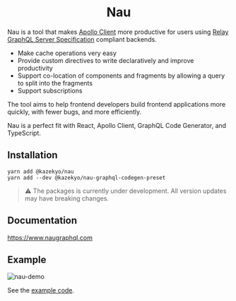 
<h1 align="center">
Nau
</h1>

Nau is a tool that makes [Apollo Client](https://github.com/apollographql/apollo-client) more productive for users using [Relay GraphQL Server Specification](https://relay.dev/docs/guides/graphql-server-specification) compliant backends.

- Make cache operations very easy
- Provide custom directives to write declaratively and improve productivity
- Support co-location of components and fragments by allowing a query to split into the fragments
- Support subscriptions

The tool aims to help frontend developers build frontend applications more quickly, with fewer bugs, and more efficiently.

Nau is a perfect fit with React, Apollo Client, GraphQL Code Generator, and TypeScript.


## Installation
```
yarn add @kazekyo/nau
yarn add --dev @kazekyo/nau-graphql-codegen-preset
```

> ⚠️ The packages is currently under development. All version updates may have breaking changes.

## Documentation
https://www.naugraphql.com


## Example
![nau-demo](https://user-images.githubusercontent.com/456381/168417859-df6222b4-ae80-4dd1-a4ef-9117536bef14.gif)

See the [example code](https://github.com/kazekyo/nau/tree/main/examples/app).
